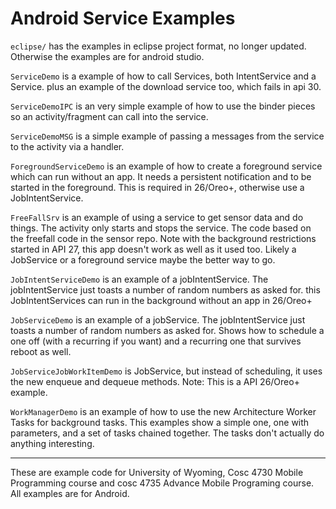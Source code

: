 Android Service Examples
===========
`eclipse/` has the examples in eclipse project format, no longer updated.  Otherwise the examples are for android studio.

`ServiceDemo` is a example of how to call Services, both IntentService and a Service.  plus an example of the download service too, which fails in api 30.

`ServiceDemoIPC` is an very simple example of how to use the binder pieces so an activity/fragment can call into the service.

`ServiceDemoMSG` is a simple example of passing a messages from the service to the activity via a handler.

`ForegroundServiceDemo` is an example of how to create a foreground service which can run without an app.  It needs a persistent notification
and to be started in the foreground.  This is required in 26/Oreo+, otherwise use a JobIntentService.

`FreeFallSrv` is an example of using a service to get sensor data and do things.  The activity only starts and stops the service.
The code based on the freefall code in the sensor repo.  Note with the background restrictions started in API 27, this app doesn't work as well as 
it used too.  Likely a JobService or a foreground service maybe the better way to go.

`JobIntentServiceDemo` is an example of a jobIntentService.  The jobIntentService just toasts a number of random numbers as asked for.
  this JobIntentServices can run in the background without an app in 26/Oreo+

`JobServiceDemo` is an example of a jobService.  The jobIntentService just toasts a number of random numbers as asked for.
Shows how to schedule a one off (with a recurring if you want) and a recurring one that survives reboot as well.

`JobServiceJobWorkItemDemo` is JobService, but instead of scheduling, it uses the new enqueue and dequeue methods.  Note: This is a API 26/Oreo+ example.

`WorkManagerDemo` is an example of how to use the new Architecture Worker Tasks for background tasks.  This examples show a simple one, one with parameters, and a set of tasks chained together.  The tasks don't actually do anything interesting.   

---

These are example code for University of Wyoming, Cosc 4730 Mobile Programming course and cosc 4735 Advance Mobile Programing course. 
All examples are for Android.

